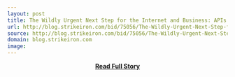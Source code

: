 ```yaml
---
layout: post
title: The Wildly Urgent Next Step for the Internet and Business: APIs
url: http://blog.strikeiron.com/bid/75056/The-Wildly-Urgent-Next-Step-for-the-Internet-and-Business-APIs
source: http://blog.strikeiron.com/bid/75056/The-Wildly-Urgent-Next-Step-for-the-Internet-and-Business-APIs
domain: blog.strikeiron.com
image: 
---
```


<p></p>
<center><p><a href="http://blog.strikeiron.com/bid/75056/The-Wildly-Urgent-Next-Step-for-the-Internet-and-Business-APIs" style='padding:25px; font-sze:18px; font-weight: bold;'>Read Full Story</a></p></center>

